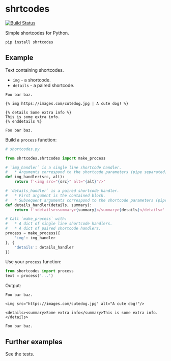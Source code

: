 # shrtcodes

[![Build Status](https://travis-ci.org/Peter554/shrtcodes.svg?branch=master)](https://travis-ci.org/Peter554/shrtcodes)

Simple shortcodes for Python.

`pip install shrtcodes`

## Example

Text containing shortcodes.

- `img` - a shortcode.
- `details` - a paired shortcode.

```text
Foo bar baz.

{% img https://images.com/cutedog.jpg | A cute dog! %}

{% details Some extra info %}
This is some extra info.
{% enddetails %}

Foo bar baz.
```

Build a `process` function:

```python
# shortcodes.py

from shrtcodes.shrtcodes import make_process

# `img_handler` is a single line shortcode handler. 
#   * Arguments correspond to the shortcode parameters (pipe separated).  
def img_handler(src, alt):
    return f'<img src="{src}" alt="{alt}"/>'

# `details_handler` is a paired shortcode handler.
#   * First argument is the contained block.
#   * Subsequent arguments correspond to the shortcode parameters (pipe separated).
def details_handler(details, summary):
    return f'<details><summary>{summary}</summary>{details}</details>'

# Call `make_process` with: 
#   * A dict of single line shortcode handlers.
#   * A dict of paired shortcode handlers.
process = make_process({
    'img': img_handler
}, {
    'details': details_handler
})
```

Use your `process` function:

```python
from shortcodes import process
text = process('...')
```

Output:

```text
Foo bar baz.

<img src="https://images.com/cutedog.jpg" alt="A cute dog!"/>

<details><summary>Some extra info</summary>This is some extra info.</details>

Foo bar baz.
```

## Further examples

See the tests.

